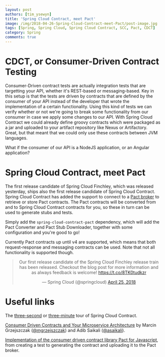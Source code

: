 ```yaml
---
layout: post
authors: [tim_ysewyn]
title: 'Spring Cloud Contract, meet Pact'
image: /img/2018-04-26-Spring-Cloud-Contract-meet-Pact/post-image.jpg
tags: [Spring, Spring Cloud, Spring Cloud Contract, SCC, Pact, CDCT]
category: Spring
comments: true
---
```


# CDCT, or Consumer-Driven Contract Testing

Consumer-Driven contract tests are actually integration tests that are targetting your API, whether it's REST-based or messaging-based.
Key in this setup is that the tests are driven by contracts that are defined by the consumer of your API instead of the developer that wrote the implementation of a certain functionality.
Using this kind of tests we can verify whether or not we're going to break some functionality from our consumer in case we apply some changes to our API.
With Spring Cloud Contract we could already define groovy contracts which were packaged as a jar and uploaded to your artifact repository like Nexus or Artifactory.
Great, but that meant that we could only use these contracts between JVM languages.

What if the consumer of our API is a NodeJS application, or an Angular application?

# Spring Cloud Contract, meet Pact

The first release candidate of Spring Cloud Finchley, which was released yesterday, ships also the first release candidate of Spring Cloud Contract.
Spring Cloud Contract has added the support to connect to a <a href="https://github.com/pact-foundation/pact_broker" target="_blank">Pact broker</a> to retrieve or store Pact contracts.
The Pact contracts will be converted from and to Spring Cloud Contract contracts for you, so these in turn can be used to generate stubs and tests.

Simply add the `spring-cloud-contract-pact` dependency, which will add the Pact Converter and Pact Stub Downloader, together with some configuration and you're good to go!

Currently Pact contracts up until v4 are supported, which means that both request-response and messaging contracts can be used.
Note that not all functionality is supported though.

<center><blockquote class="twitter-tweet" data-lang="en"><p lang="en" dir="ltr">Our first release candidate of the Spring Cloud Finchley release train has been released.  Checkout the blog post for more information and as always feedback is welcome! <a href="https://t.co/8TK0tudkzr">https://t.co/8TK0tudkzr</a></p>&mdash; Spring Cloud (@springcloud) <a href="https://twitter.com/springcloud/status/989122422635925504?ref_src=twsrc%5Etfw">April 25, 2018</a></blockquote></center>
<script async src="https://platform.twitter.com/widgets.js" charset="utf-8"></script>

# Useful links

The <a href="https://cloud.spring.io/spring-cloud-contract/single/spring-cloud-contract.html#spring-cloud-contract-verifier-intro-three-second-tour" target="_blank">three-second</a> or <a href="https://cloud.spring.io/spring-cloud-contract/single/spring-cloud-contract.html#spring-cloud-contract-verifier-intro-three-minute-tour" target="_blank">three-minute</a> tour of Spring Cloud Contract.

<a href="https://www.youtube.com/watch?v=JEmpIDiX7LU" target="_blank">Consumer Driven Contracts and Your Microservice Architecture</a> by Marcin Grzejszczak (<a href="https://twitter.com/mgrzejszczak" target="_blank">@mgrzejszczak</a>) and Adib Saikali (<a href="https://twitter.com/asaikali" target="_blank">@asaikali</a>).

<a href="https://github.com/pact-foundation/pact-js" target="_blank">Implementation of the consumer driven contract library Pact for Javascript</a>, from creating a test to generating the contract and uploading it to the Pact broker.